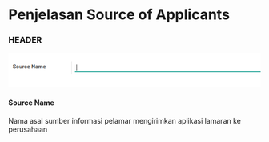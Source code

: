 # Penjelasan Source of Applicants

### <a name="bagian-header">HEADER</a>

![](../../img/source-applicants/header.png)

#### <a name="field-name">Source Name</a>

Nama asal sumber informasi pelamar mengirimkan aplikasi lamaran ke perusahaan
